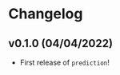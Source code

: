 # Changelog

<!--next-version-placeholder-->

## v0.1.0 (04/04/2022)

- First release of `prediction`!